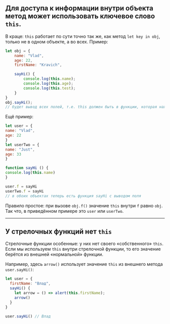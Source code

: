 ## Для доступа к информации внутри объекта метод может использовать ключевое слово `this`.

В краце: `this` работает по сути точно так же, как метод `let key in obj`, только не в одном объекте, а во всех. 
Пример: 

```javascript
let obj = {
    name: "Vlad",
    age: 22,
    firstName: "Kravich",

    sayHi() {
        console.log(this.name);
        console.log(this.age);
        console.log(this.test);
    }
}
obj.sayHi();
// будет вывод всех полей, т.е. this должен быть в функции, которая находится в самом объекте
```

Ещё пример: 

```javascript
let user = {
name: "Vlad", 
age: 22
}
let userTwo = {
name: "Just",
age: 33
}

function sayHi () {
console.log(this.name)
}

user.f = sayHi
userTwo.f = sayHi
// в обоих объектах теперь есть функция sayHi с выводом поля
```

Правило простое: при вызове `obj.f()` значение `this` внутри `f` равно `obj`. Так что, в приведённом примере это `user` или `userTwo`.

***

## У стрелочных функций нет `this`

Стрелочные функции особенные: у них нет своего «собственного» `this`. Если мы используем `this` внутри стрелочной функции, то его значение берётся из внешней «нормальной» функции.

Например, здесь `arrow()` использует значение `this` из внешнего метода `user.sayHi()`:

```javascript
let user = {
  firstName: "Влад",
  sayHi() {
    let arrow = () => alert(this.firstName);
    arrow()
  }
}

user.sayHi() // Влад
```